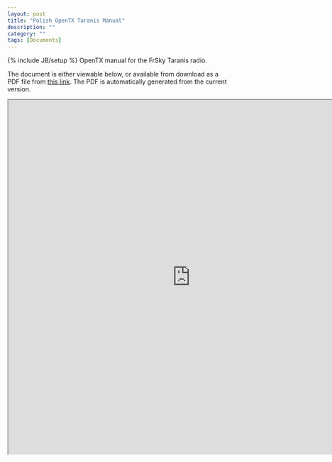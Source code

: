 ```yaml
---
layout: post
title: "Polish OpenTX Taranis Manual"
description: ""
category: ""
tags: [Documents]
---
```

{% include JB/setup %}
OpenTX manual for the FrSky Taranis radio.  

The document is either viewable below, or available from download as a PDF file from [this link](https://docs.google.com/document/d/1_H0T2a49twiTmHLSmVgGCA2inkCYrdOa52KzNLn2APk/export?format=pdf). The PDF is automatically generated from the current version.

<iframe width="820" height="800" src="https://docs.google.com/document/d/1_H0T2a49twiTmHLSmVgGCA2inkCYrdOa52KzNLn2APk/pub"></iframe>
